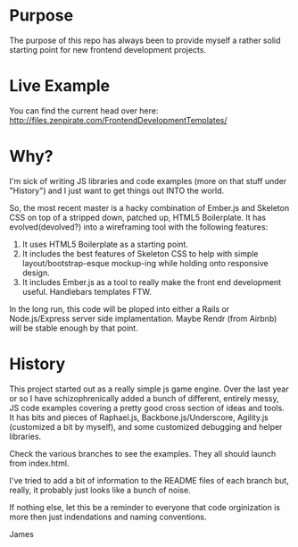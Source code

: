 Purpose
=======

The purpose of this repo has always been to provide myself a rather solid starting point for new frontend development projects. 

Live Example
============

You can find the current head over here: http://files.zenpirate.com/FrontendDevelopmentTemplates/

Why?
=============

I'm sick of writing JS libraries and code examples (more on that stuff under "History") and I just want to get things out INTO the world.

So, the most recent master is a hacky combination of Ember.js and Skeleton CSS on top of a stripped down, patched up, HTML5 Boilerplate. It has evolved(devolved?) into a wireframing tool with the following features:

1. It uses HTML5 Boilerplate as a starting point.
2. It includes the best features of Skeleton CSS to help with simple layout/bootstrap-esque mockup-ing while holding onto responsive design.
3. It includes Ember.js as a tool to really make the front end development useful. Handlebars templates FTW.

In the long run, this code will be ploped into either a Rails or Node.js/Express server side implamentation. Maybe Rendr (from Airbnb) will be stable enough by that point.



History
=======

This project started out as a really simple js game engine. Over the last year or so I have schizophrenically added a bunch of different, entirely messy, JS code examples covering a pretty good cross section of ideas and tools. It has bits and pieces of Raphael.js, Backbone.js/Underscore, Agility.js (customized a bit by myself), and some customized debugging and helper libraries.

Check the various branches to see the examples. They all should launch from index.html.

I've tried to add a bit of information to the README files of each branch but, really, it probably just looks like a bunch of noise.


If nothing else, let this be a reminder to everyone that code orginization is more then just indendations and naming conventions.

James

